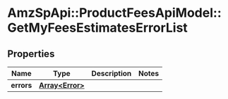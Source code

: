 # AmzSpApi::ProductFeesApiModel::GetMyFeesEstimatesErrorList

## Properties
Name | Type | Description | Notes
------------ | ------------- | ------------- | -------------
**errors** | [**Array&lt;Error&gt;**](Error.md) |  | 


